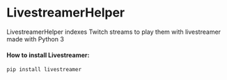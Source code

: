 # LivestreamerHelper
LivestreamerHelper indexes Twitch streams to play them with livestreamer made with Python 3

#### How to install Livestreamer:
```
pip install livestreamer
```

